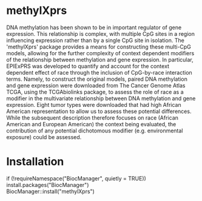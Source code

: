 # methylXprs
DNA methylation has been shown to be in important regulator of gene expression. This relationship is complex, with multiple CpG sites in a region influencing expression rather than by a single CpG site in isolation. The 'methylXprs' package provides a means for constructing these multi-CpG models, allowing for the further complexity of context dependent modifiers of the relationship between methylation and gene expression. In particular, EPIExPRS was developed to quantify and account for the context dependent effect of race through the inclusion of CpG-by-race interaction terms. Namely, to construct the original models, paired DNA methylation and gene expression were downloaded from The Cancer Genome Atlas TCGA, using the TCGAbiolinks package, to assess the role of race as a modifier in the multivariate relationship between DNA methylation and gene expression. Eight tumor types were downloaded that had high African American representation to allow us to assess these potential differences. While the subsequent description therefore focuses on race (African American and European American) the context being evaluated, the contribution of any potential dichotomous modifier (e.g. environmental exposure) could be assessed.

# Installation
if (!requireNamespace("BiocManager", quietly = TRUE))  
    install.packages("BiocManager")  
BiocManager::install("methylXprs")  
